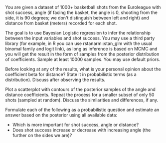 You are given a dataset of 1000+ basketball shots from the Euroleague with shot success, angle (if facing the basket, the angle is 0, shooting from the side, it is 90 degrees; we don't distinguish between left and right) and distance from basket (meters) recorded for each shot.

The goal is to use Bayesian Logistic regression to infer the relationship between the input variables and shot success. You may use a third party library (for example, in R you can use rstanarm::stan_glm with the usual binomal family and logit link), as long as inference is based on MCMC and you will get the result in the form of samples from the posterior distribution of coefficients. Sample at least 10000 samples. You may use default priors.

Before looking at any of the results, what is your personal opinion about the coefficient beta for distance? State it in probabilistic terms (as a distribution). Discuss after observing the results.

Plot a scatterplot with contours of the posterior samples of the angle and distance coefficients. Repeat the process for a smaller subset of only 50 shots (sampled at random). Discuss the similarities and differences, if any.

Formulate each of the following as a probabilistic question and estimate an answer based on the posterior using all available data:
- Which is more important for shot success, angle or distance?
- Does shot success increase or decrease with increasing angle (the further on the sides we are)?

